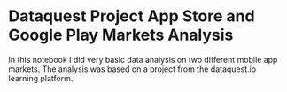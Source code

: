 # Dataquest Project App Store and Google Play Markets Analysis
In this notebook I did very basic data analysis on two different mobile app markets. The analysis was based on a project from the dataquest.io learning platform. 
